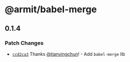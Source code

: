 # @armit/babel-merge

## 0.1.4

### Patch Changes

- [`ccd2ca3`](https://github.com/armitjs/armit/commit/ccd2ca36f7ae1b46c93de952259ab968583376b0) Thanks [@tianyingchun](https://github.com/tianyingchun)! - Add `babel-merge` lib
